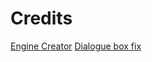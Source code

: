 # Credits
[Engine Creator](https://twitter.com/PercentageGuy)
[Dialogue box fix](https://twitter.com/spunBlue)
